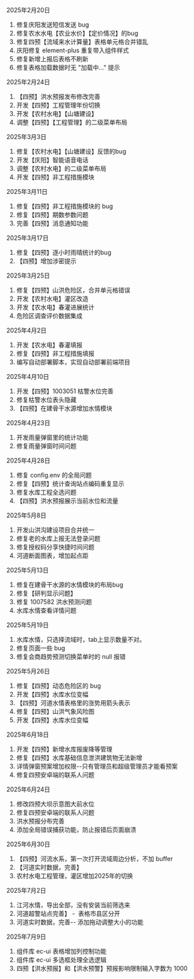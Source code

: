 2025年2月20日

1. 修复庆阳发送短信发送 bug
2. 修复农水水电【农业水价】【定价情况】的bug
3. 修复四预【流域来水计算量】表格单元格合并错乱
4. 庆阳修复 element-plus 重复带入组件样式
5. 修复新增上报后表格不刷新
6. 修复表格加载数据时无 "加载中..." 提示

2025年2月24日

1. 【四预】洪水预报发布修改完善
2. 开发【四预】工程管理年份切换
3. 开发【农村水电】【山塘建设】
4. 调整【四预】【工程管理】的二级菜单布局

2025年3月3日

1. 修复【农村水电】【山塘建设】反馈的bug
2. 开发【庆阳】智能语音电话
3. 调整【农村水电】的二级菜单布局
4. 开发【四预】非工程措施模块

2025年3月11日

1. 修复【四预】非工程措施模块的 bug
2. 修复【四预】期数参数问题
3. 完善【四预】消息通知功能

2025年3月17日

1. 修复【四预】逐小时雨晴统计的bug
2. 【四预】增加涉密提示

2025年3月25日

1. 修复【四预】山洪危险区，合并单元格错误
2. 开发【农村水电】灌区改造
3. 开发【农水电】春灌进展统计
4. 危险区调查评价数据集成

2025年4月2日

1. 开发【农水电】春灌填报
2. 修复【四预】非工程措施填报
3. 编写自动部署脚本，实现自动部署前端项目

2025年4月10日

1. 开发【四预】1003051 枯警水位完善
2. 修复枯警水位表头隐藏
3. 【四预】在建骨干水源增加水情模块

2025年4月23日

1. 开发雨量弹窗里的统计功能
2. 修复雨量弹窗时间问题

2025年4月28日

1. 修复 config.env 的全局问题
2. 修复【四预】统计查询站点编码重复显示
3. 修复水库工程全选问题
4. 【四预】洪水预报展示当前水位和流量

2025年5月8日

1. 开发山洪沟建设项目合并统一
2. 修复老的水库上报无法登录问题
3. 修复授权码分享快捷时间问题
4. 河道断面图表，增加起点距

2025年5月13日

1. 修复在建骨干水源的水情模块的布局bug
2. 修复【研判显示问题】
3. 修复 1007582 洪水预测问题
4. 水库水情查看详情问题

2025年5月19日

1. 水库水情，只选择流域时，tab上显示数量不对。
2. 修复页面一些 bug
3. 修复会商趋势预测切换菜单时的 null 报错

2025年5月26日

1. 修复【四预】动态危险区的 bug
2. 开发【四预】水库水位变幅
3. 【四预】河道水情表格里的涨势用箭头表示
4. 修复【四预】山洪气象风险图
5. 开发【四预】水库水位变幅

2025年6月18日

1. 开发【四预】新增水库报废降等管理
2. 修复【四预】水库基础信息泄洪建筑物无法新增
3. 详情弹窗预案增加权限--只有管理员和超级管理员才能看预案
4. 修复四预安卓端的联系人问题

2025年6月24日

1. 修改四预大坝示意图大前水位
2. 修复四预安卓端的联系人问题
3. 洪水预报分布完善
4. 添加全局错误捕获功能，防止报错后页面崩溃

2025年6月30日

1. 【四预】河流水系，第一次打开流域周边分析，不加 buffer
2. 【河道实时数据，完善】
3. 农村水电工程管理，灌区增加2025年的切换

2025年7月2日

1. 江河水情，导出全部，没有安装当前筛选来
2. 河道超警站点完善】 -  表格市县区分开
3. 河道实时数据，完善-- 添加拖动调整大小的功能

2025年7月9日

1. 组件库 ec-ui 表格增加列控制功能
2. 组件库 ec-ui 多选框处理全选逻辑
3. 四预【洪水预报】和【洪水预警】预报影响限制输入字数为 1000
